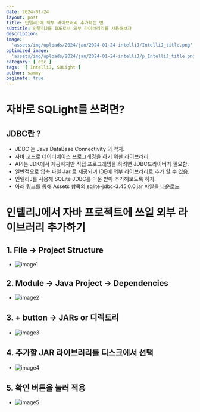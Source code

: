 ```yaml
---
date: 2024-01-24
layout: post
title: 인텔리J에 외부 라이브러리 추가하는 법
subtitle: 인텔리J를 IDE로서 외부 라이브러리를 사용해보자
description: 
image: 
  'assets/img/uploads/2024/jan/2024-01-24-intelliJ/IntelliJ_title.png'
optimized_image:    
  'assets/img/uploads/2024/jan/2024-01-24-intelliJ/p_IntelliJ_title.png'
category: [ etc ]
tags:  [ IntelliJ, SQLight ]
author: sammy
paginate: true
---
```


# 자바로 SQLight를 쓰려면?

## JDBC란 ?  

- JDBC 는 Java DataBase Connectivity 의 약자.
- 자바 코드로 데이터베이스 프로그래밍을 하기 위한 라이브러리.
- API는 JDK에서 제공하지만 직접 프로그래밍을 하려면 JDBC드라이버가 필요함.
- 일반적으로 압축 파일 Jar 로 제공되며 IDE에 외부 라이브러리로 추가 할 수 있음.
- 인텔리J를 사용해 SQLite JDBC를 다운 받아 추가해보도록 하자.
- 아래 링크를 통해 Assets 항목의 sqlite-jdbc-3.45.0.0.jar 파일을 [다운로드](https://github.com/xerial/sqlite-jdbc/releases/tag/3.45.0.0)
  

# 인텔리J에서 자바 프로젝트에 쓰일 외부 라이브러리 추가하기

## 1. File -> Project Structure  
  * ![image1](../assets/img/uploads/2024/jan/2024-01-24-intelliJ/IntelliJ1.png)

## 2. Module -> Java Project -> Dependencies
  * ![image2](../assets/img/uploads/2024/jan/2024-01-24-intelliJ/IntelliJ2.png)
   
## 3. + button -> JARs or 디렉토리    
  * ![image3](../assets/img/uploads/2024/jan/2024-01-24-intelliJ/IntelliJ3.png)
     
## 4. 추가할 JAR 라이브러리를 디스크에서 선택
  * ![image4](../assets/img/uploads/2024/jan/2024-01-24-intelliJ/IntelliJ4.png)
     
## 5. 확인 버튼을 눌러 적용
  * ![image5](../assets/img/uploads/2024/jan/2024-01-24-intelliJ/IntelliJ5.png)
